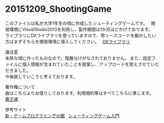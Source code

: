 # 20151209_ShootingGame


このファイルは私が大学1年生の頃に作成したシューティングゲームです。  
開発環境にVisualStudio2013を利用し、製作期間は1か月ほどかけております。  
ライブラリにDXライブラリを使っていますので、幣ソースコードを動かしたい方はまずそちらを開発環境に導入してください。  
 [DXライブラリ](http://dxlib.o.oo7.jp/)   

諸注意  
未熟な頃に作ったものなので、階層分けがなされておりません。 
また、設定ファイルに個人情報が含まれていたことを勘案し、アップロードを控えさせていただきました。  
今後直していこうと考えております。  

著作権について  
曲はこちらよりお借りしております。利用規約等はすべてこちらに準じます。  
 [魔王魂](https://maoudamashii.jokersounds.com/music_rule.html)   
 
参考サイト  
 [新・ゲームプログラミングの館](http://dixq.net/g/index.html)   
 [シューティングゲーム入門](bituse.info/game/shot/)   
 
